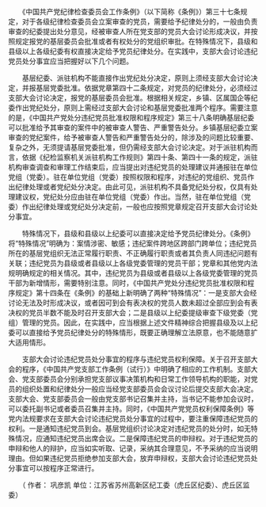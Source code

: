 　　《中国共产党纪律检查委员会工作条例》（以下简称《条例》）第三十七条规定，对于各级纪律检查委员会立案审查的党员，需要给予纪律处分的，一般由负责审查的纪委提出处分意见，经被审查人所在党支部的党员大会讨论形成决议，并按照规定报党的基层委员会批准或者有权处分的党组织审批。在特殊情况下，县级和县级以上各级纪委有权直接决定给予党员纪律处分。在实践中，支部大会讨论违纪党员处分事宜应当把握好以下几个问题。

　　基层纪委、派驻机构不能直接作出党纪处分决定，原则上须经支部大会讨论决定，并报基层党委批准。依据党章第四十二条规定，对党员的纪律处分，必须经过支部大会讨论决定，报党的基层委员会批准。根据相关规定，乡镇、区属国企等纪委作出党纪处分，原则上需经过支部大会讨论和基层党委批准两个程序。需要注意的是，《中国共产党处分违纪党员批准权限和程序规定》第三十八条明确基层纪委可以批准给予其审查的案件中的被审查人警告、严重警告处分。乡镇基层纪委立案审查的党纪案件，给予被审查人警告和严重警告处分的，除涉及的问题比较重要、复杂之外，无须提请基层党委批准，但仍需经支部大会讨论决定。对于派驻机构而言，依据《纪检监察机关派驻机构工作规则》第四十条、第四十一条的规定，派驻机构审查调查和审理工作结束后，应当提出对违纪党员的处理建议并通报驻在单位党组（党委）。驻在单位党组（党委）按照权限和程序，对违纪的党组织、党员作出纪律处理或者党纪处分决定。由此可见，派驻机构不具备党纪处分权，仅具有处理建议权，党纪处分应由驻在单位党组（党委）作出。当然，驻在单位党组（党委）作出纪律处理或党纪处分决定前，一般也应按照党章规定召开支部大会讨论处分事宜。

　　特殊情况下，县级和县级以上纪委可以直接决定给予党员纪律处分。《条例》将“特殊情况”明确为：案情涉密、敏感；违纪案件跨地区跨部门跨单位；违纪党员所在的基层党组织无法正常履行职责、不正确履行职责或者其负责人同违纪问题有关联；违纪党员为县级或者县级以上各级党委管理的党员干部；党章和其他党内法规明确规定的相关情况。其中，违纪党员为县级或者县级以上各级党委管理的党员干部为新增情形，需要特别注意。同时，《中国共产党处分违纪党员批准权限和程序规定》第十四条在《条例》的基础上新明确了两种“特殊情况”：一是支部大会经讨论无法及时形成决议，或者因可到会有表决权的党员人数未超过全部应到会有表决权的党员半数不能及时召开支部大会；二是县级以上纪委提级审查下级党委（党组）管理的党员。因此，在实践中，应当根据上述文件精神综合把握县级及以上纪委可以直接给予党员纪律处分的特殊情形，既要正确理解立法原意，也不能随意扩大适用情形。

　　支部大会讨论违纪党员处分事宜的程序与违纪党员权利保障。关于召开支部大会的程序，《中国共产党支部工作条例（试行）》中明确了相应的工作机制。支部大会、党支部委员会分别承担党支部议事决策机构和日常工作领导机构的职能，对党员的组织处置和纪律处分一般应当经党支部委员会会议讨论后提交支部大会决定。支部大会、党支部委员会一般由党支部书记召集并主持，当书记不能参加会议时，可以委托副书记或者委员召集并主持。同时，《中国共产党党员权利保障条例》等党内法规要求在支部大会讨论违纪党员处分事宜的过程中，要注重保障违纪党员的权利。一是通知违纪党员到会。基层党组织讨论决定对违纪党员的处分时，如无特殊情况，应通知违纪党员出席会议。二是保障违纪党员的申辩权。对于违纪党员的申辩和他人的辩护，应当如实听取、记录，采纳其合理意见，不予采纳的应当说明理由。但如果违纪党员拒绝参加支部大会，放弃申辩权，支部大会讨论违纪党员处分事宜可以按程序正常进行。

　　（ 作者： 巩彦凯 单位：江苏省苏州高新区纪工委（虎丘区纪委）、虎丘区监委）